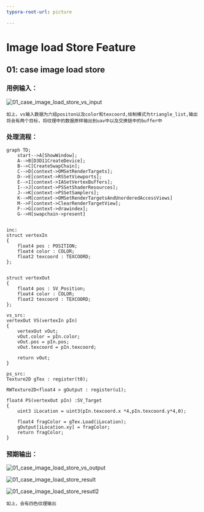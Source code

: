 ```yaml
---
typora-root-url: picture

---
```


# Image load Store Feature

## 01: case image load store

### 用例输入：



![01_case_image_load_store_vs_input](/01_case_image_load_store_vs_input.png)





```
如上，vs输入数据为六组positon以及color和texcoord,绘制模式为triangle_list,输出将会有两个目标，将纹理中的数据原样输出到uav中以及交换链中的buffer中
```

### 处理流程：

```mermaid
graph TD;
	start-->A[ShowWindow];
	A-->B[D3D11CreateDevice];
	B-->C[CreateSwapChain];
	C-->D[context->OMSetRenderTargets];
	D-->E[context->RSSetViewports];
	E-->I[context->IASetVertexBuffers];
	I-->J[context->PSSetShaderResources];
	J-->K[context->PSSetSamplers];
	K-->M[context->OMSetRenderTargetsAndUnorderedAccessViews]
	M-->F[context->ClearRenderTargetView];
	F-->G[context->drawindex];
	G-->H[swapchain->present]
	
```



```hlsl
inc:
struct vertexIn
{
    float4 pos : POSITION;
    float4 color : COLOR;
    float2 texcoord : TEXCOORD;
};


struct vertexOut
{
    float4 pos : SV_Position;
    float4 color : COLOR;
    float2 texcoord : TEXCOORD;
};

```

```hlsl
vs_src:
vertexOut VS(vertexIn pIn)
{
    vertexOut vOut;
    vOut.color = pIn.color;
    vOut.pos = pIn.pos;
    vOut.texcoord = pIn.texcoord;
    
    return vOut;
}

```

```hlsl
ps_src:
Texture2D gTex : register(t0);

RWTexture2D<float4 > gOutput : register(u1);

float4 PS(vertexOut pIn) :SV_Target
{    
    uint3 iLocation = uint3(pIn.texcoord.x *4,pIn.texcoord.y*4,0);
    
    float4 fragColor = gTex.Load(iLocation); 
    gOutput[iLocation.xy] = fragColor;
    return fragColor;
}
```



### 预期输出：

![01_case_image_load_store_vs_output](/01_case_image_load_store_vs_output.png)



![01_case_image_load_store_result](/01_case_image_load_store_result.png)



![01_case_image_load_store_resutl2](/01_case_image_load_store_resutl2.png)



```
如上，会有四色纹理输出
```

